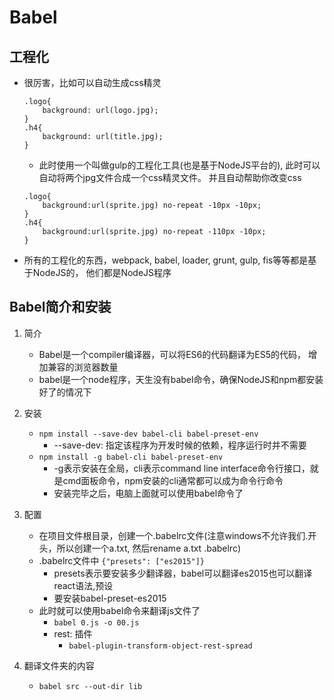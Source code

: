 # Babel
## 工程化
* 很厉害，比如可以自动生成css精灵
    ```
    .logo{
        background: url(logo.jpg);
    }
    .h4{
        background: url(title.jpg);
    }
    ```
    * 此时使用一个叫做gulp的工程化工具(也是基于NodeJS平台的), 此时可以自动将两个jpg文件合成一个css精灵文件。 并且自动帮助你改变css
    ```
    .logo{
        background:url(sprite.jpg) no-repeat -10px -10px;
    }
    .h4{
        background:url(sprite.jpg) no-repeat -110px -10px;
    }
    ```
* 所有的工程化的东西，webpack, babel, loader, grunt, gulp, fis等等都是基于NodeJS的， 他们都是NodeJS程序

## Babel简介和安装
1. 简介
    * Babel是一个compiler编译器，可以将ES6的代码翻译为ES5的代码， 增加兼容的浏览器数量
    * babel是一个node程序，天生没有babel命令，确保NodeJS和npm都安装好了的情况下
2. 安装
    * `npm install --save-dev babel-cli babel-preset-env`
        * --save-dev: 指定该程序为开发时候的依赖，程序运行时并不需要
    * `npm install -g babel-cli babel-preset-env`
        * -g表示安装在全局，cli表示command line interface命令行接口，就是cmd面板命令，npm安装的cli通常都可以成为命令行命令
        * 安装完毕之后，电脑上面就可以使用babel命令了
3. 配置
    * 在项目文件根目录，创建一个.babelrc文件(注意windows不允许我们.开头，所以创建一个a.txt, 然后rename a.txt .babelrc)
    * .babelrc文件中
        `{"presets": ["es2015"]}`
        * presets表示要安装多少翻译器，babel可以翻译es2015也可以翻译react语法,预设
        * 要安装babel-preset-es2015
    * 此时就可以使用babel命令来翻译js文件了
        * `babel 0.js -o 00.js`
        * rest: 插件
            * `babel-plugin-transform-object-rest-spread`
 
 4. 翻译文件夹的内容
    * `babel src --out-dir lib`        